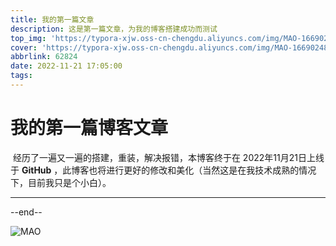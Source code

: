 ```yaml
---
title: 我的第一篇文章
description: 这是第一篇文章，为我的博客搭建成功而测试
top_img: 'https://typora-xjw.oss-cn-chengdu.aliyuncs.com/img/MAO-1669024812136-2.png'
cover: 'https://typora-xjw.oss-cn-chengdu.aliyuncs.com/img/MAO-1669024812136-2.png'
abbrlink: 62824
date: 2022-11-21 17:05:00
tags:
---
```


# 我的第一篇博客文章

​	经历了一遍又一遍的搭建，重装，解决报错，本博客终于在 2022年11月21日上线于 **GitHub** ，此博客也将进行更好的修改和美化（当然这是在我技术成熟的情况下，目前我只是个小白）。

---

--end--

![MAO](https://typora-xjw.oss-cn-chengdu.aliyuncs.com/img/MAO-1669024812136-2.png)

